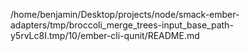 /home/benjamin/Desktop/projects/node/smack-ember-adapters/tmp/broccoli_merge_trees-input_base_path-y5rvLc8I.tmp/10/ember-cli-qunit/README.md